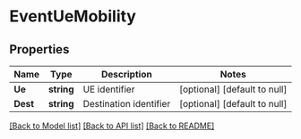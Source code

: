 # EventUeMobility

## Properties
Name | Type | Description | Notes
------------ | ------------- | ------------- | -------------
**Ue** | **string** | UE identifier | [optional] [default to null]
**Dest** | **string** | Destination identifier | [optional] [default to null]

[[Back to Model list]](../README.md#documentation-for-models) [[Back to API list]](../README.md#documentation-for-api-endpoints) [[Back to README]](../README.md)


